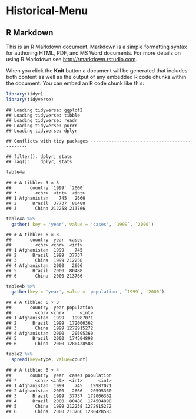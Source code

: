 # Historical-Menu
R Markdown
----------

This is an R Markdown document. Markdown is a simple formatting syntax for authoring HTML, PDF, and MS Word documents. For more details on using R Markdown see <http://rmarkdown.rstudio.com>.

When you click the **Knit** button a document will be generated that includes both content as well as the output of any embedded R code chunks within the document. You can embed an R code chunk like this:

``` r
library(tidyr)
library(tidyverse)
```

    ## Loading tidyverse: ggplot2
    ## Loading tidyverse: tibble
    ## Loading tidyverse: readr
    ## Loading tidyverse: purrr
    ## Loading tidyverse: dplyr

    ## Conflicts with tidy packages ----------------------------------------------

    ## filter(): dplyr, stats
    ## lag():    dplyr, stats

``` r
table4a
```

    ## # A tibble: 3 × 3
    ##       country `1999` `2000`
    ## *       <chr>  <int>  <int>
    ## 1 Afghanistan    745   2666
    ## 2      Brazil  37737  80488
    ## 3       China 212258 213766

``` r
table4a %>% 
  gather( key = 'year', value = 'cases', `1999`, `2000`)
```

    ## # A tibble: 6 × 3
    ##       country  year  cases
    ##         <chr> <chr>  <int>
    ## 1 Afghanistan  1999    745
    ## 2      Brazil  1999  37737
    ## 3       China  1999 212258
    ## 4 Afghanistan  2000   2666
    ## 5      Brazil  2000  80488
    ## 6       China  2000 213766

``` r
table4b %>%
  gather(key = 'year', value = 'population', `1999`, `2000`)
```

    ## # A tibble: 6 × 3
    ##       country  year population
    ##         <chr> <chr>      <int>
    ## 1 Afghanistan  1999   19987071
    ## 2      Brazil  1999  172006362
    ## 3       China  1999 1272915272
    ## 4 Afghanistan  2000   20595360
    ## 5      Brazil  2000  174504898
    ## 6       China  2000 1280428583

``` r
table2 %>%
  spread(key=type, value=count)
```

    ## # A tibble: 6 × 4
    ##       country  year  cases population
    ## *       <chr> <int>  <int>      <int>
    ## 1 Afghanistan  1999    745   19987071
    ## 2 Afghanistan  2000   2666   20595360
    ## 3      Brazil  1999  37737  172006362
    ## 4      Brazil  2000  80488  174504898
    ## 5       China  1999 212258 1272915272
    ## 6       China  2000 213766 1280428583
